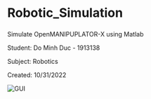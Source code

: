 # Robotic_Simulation

###
Simulate OpenMANIPUPLATOR-X using Matlab

Student: Do Minh Duc - 1913138

Subject: Robotics

Created: 10/31/2022

![GUI](https://scontent.fsgn6-1.fna.fbcdn.net/v/t1.15752-9/310842908_493666889388971_5946920310756932856_n.png?_nc_cat=101&ccb=1-7&_nc_sid=ae9488&_nc_ohc=hj4HpG0gGIkAX9ZSYV7&tn=8LUejDp_5hjSQUBH&_nc_ht=scontent.fsgn6-1.fna&oh=03_AdQmG-pL6lgp73caDBGsX3dGKD1WCCjRO6Yw_MRB_W9PyA&oe=63847B46 "GUI in Matlab")

###
